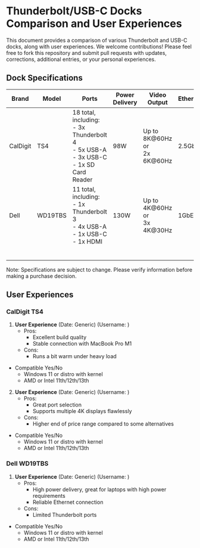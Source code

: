 # Thunderbolt/USB-C Docks Comparison and User Experiences

This document provides a comparison of various Thunderbolt and USB-C docks, along with user experiences. We welcome contributions! Please feel free to fork this repository and submit pull requests with updates, corrections, additional entries, or your personal experiences.

## Dock Specifications

| Brand   | Model   | Ports   | Power Delivery | Video Output | Ethernet | Audio   | Compatibility |
|---------|---------|---------|----------------|--------------|----------|---------|---------------|
| CalDigit | TS4     | 18 total, including:<br>- 3x Thunderbolt 4<br>- 5x USB-A<br>- 3x USB-C<br>- 1x SD Card Reader | 98W | Up to 8K@60Hz or<br>2x 6K@60Hz | 2.5GbE | 3.5mm Audio In/Out | Thunderbolt 4, 3<br>USB4, USB-C |
| Dell    | WD19TBS | 11 total, including:<br>- 1x Thunderbolt 3<br>- 4x USB-A<br>- 1x USB-C<br>- 1x HDMI | 130W | Up to 4K@60Hz or<br>3x 4K@30Hz | 1GbE | 3.5mm Audio In/Out | Thunderbolt 3, 4<br>USB-C |
|         |         |         |                |              |          |         |               |
|         |         |         |                |              |          |         |               |
|         |         |         |                |              |          |         |               |
|         |         |         |                |              |          |         |               |
|         |         |         |                |              |          |         |               |
|         |         |         |                |              |          |         |               |

<!-- Add new brands and models here -->

Note: Specifications are subject to change. Please verify information before making a purchase decision.

## User Experiences

### CalDigit TS4

1. **User Experience** (Date: Generic) (Username: )
   - Pros:
     - Excellent build quality
     - Stable connection with MacBook Pro M1
   - Cons:
     - Runs a bit warm under heavy load
 - Compatible Yes/No
   - Windows 11 or distro with kernel
   - AMD or Intel 11th/12th/13th

2. **User Experience** (Date: Generic) (Username: )
   - Pros:
     - Great port selection
     - Supports multiple 4K displays flawlessly
   - Cons:
     - Higher end of price range compared to some alternatives
 - Compatible Yes/No
   - Windows 11 or distro with kernel
   - AMD or Intel 11th/12th/13th

<!-- Add new user experiences for CalDigit TS4 here -->

### Dell WD19TBS

1. **User Experience** (Date: Generic) (Username: )
   - Pros:
     - High power delivery, great for laptops with high power requirements
     - Reliable Ethernet connection
   - Cons:
     - Limited Thunderbolt ports
 - Compatible Yes/No
   - Windows 11 or distro with kernel
   - AMD or Intel 11th/12th/13th

<!-- Add new user experiences for Dell WD19TBS here -->

<!-- Add new sections for additional brands and models here -->
